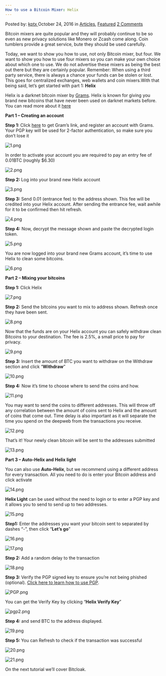 ```yaml
---
How to use a Bitcoin Mixer: Helix
---
```

<article class="post-listing post-16010 post type-post status-publish format-standard has-post-thumbnail hentry category-deepdot-news tag-bitcoin tag-helix tag-mixer">
    <div class="post-inner">
    <p class="post-meta">
    <span>Posted by: <a href="https://www.deepdotweb.com/author/kptx/" title="">kptx </a></span>
    <span>October 24, 2016</span>
    <span>in <a href="https://www.deepdotweb.com/category/articles/" rel="category tag">Articles</a>, <a href="https://www.deepdotweb.com/category/deepdot-news/" rel="category tag">Featured</a></span>
    <span><a href="https://www.deepdotweb.com/2016/10/24/use-bitcoin-mixer-helix/#comments">2 Comments</a></span>
    </p>
    <div class="clear"></div>
    <div class="entry">
    <p>Bitcoin mixers are quite popular and they will probably continue to be so even as new privacy solutions like Monero or Zcash come along. Coin tumblers provide a great service, bute they should be used carefully.</p>
    <p>Today, we want to show you how to use, not only Bitcoin mixer, but four. We want to show you how to use four mixers so you can make your own choice about which one to use. We do not advertise these mixers as being the best out there but they are certainly popular. Remember: When using a third party service, there is always a chance your funds can be stolen or lost. This goes for centralized exchanges, web wallets and coin mixers.With that being said, let’s get started with part 1: <strong>Helix</strong></p>
    <p>Helix is a darknet bitcoin mixer by <a href="https://www.deepdotweb.com/grams-search-darknet-marketplaces/">Grams</a>. Helix is known for giving you brand new bitcoins that have never been used on darknet markets before. You can read more about it <a href="https://www.deepdotweb.com/2014/06/22/introducing-grams-helix-bitcoins-cleaner/">here</a></p>
    <p><strong>Part 1 &#8211; Creating an account</strong></p>
    <p><strong>Step 1: </strong>Click <a href="https://www.deepdotweb.com/grams-search-darknet-marketplaces/">here</a> to get Gram&#8217;s link, and register an account with Grams. Your PGP key will be used for 2-factor authentication, so make sure you don’t lose it</p>
    <p><img class="wp-image-16011 aligncenter" src="https://www.deepdotweb.com/wp-content/uploads/2016/10/1-png-1.png" alt="1.png" srcset="https://www.deepdotweb.com/wp-content/uploads/2016/10/1-png-1.png 869w, https://www.deepdotweb.com/wp-content/uploads/2016/10/1-png-1-253x300.png 253w, https://www.deepdotweb.com/wp-content/uploads/2016/10/1-png-1-864x1024.png 864w" sizes="(max-width: 869px) 100vw, 869px"/></p>
    <p>In order to activate your account you are required to pay an entry fee of 0.01BTC (roughly $6.30)</p>
    <p><img class="wp-image-16012" src="https://www.deepdotweb.com/wp-content/uploads/2016/10/2-png-1.png" alt="2.png" srcset="https://www.deepdotweb.com/wp-content/uploads/2016/10/2-png-1.png 418w, https://www.deepdotweb.com/wp-content/uploads/2016/10/2-png-1-300x84.png 300w" sizes="(max-width: 418px) 100vw, 418px"/></p>
    <p><strong>Step 2: </strong>Log into your brand new Helix account</p>
    <p><img class="wp-image-16013 aligncenter" src="https://www.deepdotweb.com/wp-content/uploads/2016/10/3-png.png" alt="3.png" srcset="https://www.deepdotweb.com/wp-content/uploads/2016/10/3-png.png 869w, https://www.deepdotweb.com/wp-content/uploads/2016/10/3-png-300x132.png 300w" sizes="(max-width: 869px) 100vw, 869px"/></p>
    <p><strong>Step 3: </strong>Send 0.01 (entrance fee) to the address shown. This fee will be credited into your Helix account. After sending the entrance fee, wait awhile for it to be confirmed then hit refresh.</p>
    <p><img class="wp-image-16014 aligncenter" src="https://www.deepdotweb.com/wp-content/uploads/2016/10/4-png-1.png" alt="4.png" srcset="https://www.deepdotweb.com/wp-content/uploads/2016/10/4-png-1.png 869w, https://www.deepdotweb.com/wp-content/uploads/2016/10/4-png-1-300x156.png 300w" sizes="(max-width: 869px) 100vw, 869px"/></p>
    <p><strong>Step 4:</strong> Now, decrypt the message shown and paste the decrypted login token.</p>
    <p><img class="wp-image-16015 aligncenter" src="https://www.deepdotweb.com/wp-content/uploads/2016/10/5-png-1.png" alt="5.png" srcset="https://www.deepdotweb.com/wp-content/uploads/2016/10/5-png-1.png 869w, https://www.deepdotweb.com/wp-content/uploads/2016/10/5-png-1-300x134.png 300w" sizes="(max-width: 869px) 100vw, 869px"/></p>
    <p>You are now logged into your brand new Grams account, it’s time to use Helix to clean some bitcoins.</p>
    <p><img class="wp-image-16016 aligncenter" src="https://www.deepdotweb.com/wp-content/uploads/2016/10/6-png-1.png" alt="6.png" srcset="https://www.deepdotweb.com/wp-content/uploads/2016/10/6-png-1.png 869w, https://www.deepdotweb.com/wp-content/uploads/2016/10/6-png-1-300x134.png 300w" sizes="(max-width: 869px) 100vw, 869px"/></p>
    <p><strong>Part 2 &#8211; Mixing your bitcoins</strong></p>
    <p><strong>Step 1: </strong>Click Helix</p>
    <p><img class="wp-image-16017 aligncenter" src="https://www.deepdotweb.com/wp-content/uploads/2016/10/7-png-1.png" alt="7.png" srcset="https://www.deepdotweb.com/wp-content/uploads/2016/10/7-png-1.png 1000w, https://www.deepdotweb.com/wp-content/uploads/2016/10/7-png-1-300x117.png 300w" sizes="(max-width: 1000px) 100vw, 1000px"/></p>
    <p><strong>Step 2:</strong> Send the bitcoins you want to mix to address shown. Refresh once they have been sent.</p>
    <p><img class="wp-image-16018 aligncenter" src="https://www.deepdotweb.com/wp-content/uploads/2016/10/8-png-1.png" alt="8.png" srcset="https://www.deepdotweb.com/wp-content/uploads/2016/10/8-png-1.png 1000w, https://www.deepdotweb.com/wp-content/uploads/2016/10/8-png-1-300x122.png 300w" sizes="(max-width: 1000px) 100vw, 1000px"/></p>
    <p>Now that the funds are on your Helix account you can safely withdraw clean Bitcoins to your destination. The fee is 2.5%, a small price to pay for privacy.</p>
    <p><img class="wp-image-16019" src="https://www.deepdotweb.com/wp-content/uploads/2016/10/9-png-1.png" alt="9.png"/></p>
    <p><strong>Step 3:</strong> Insert the amount of BTC you want to withdraw on the Withdraw section and click “<strong>Withdraw</strong>”</p>
    <p><img class="wp-image-16020 aligncenter" src="https://www.deepdotweb.com/wp-content/uploads/2016/10/10-png-1.png" alt="10.png" srcset="https://www.deepdotweb.com/wp-content/uploads/2016/10/10-png-1.png 1000w, https://www.deepdotweb.com/wp-content/uploads/2016/10/10-png-1-300x112.png 300w" sizes="(max-width: 1000px) 100vw, 1000px"/></p>
    <p><strong>Step 4:</strong> Now it’s time to choose where to send the coins and how.</p>
    <p><img class="wp-image-16021 aligncenter" src="https://www.deepdotweb.com/wp-content/uploads/2016/10/11-png-1.png" alt="11.png" srcset="https://www.deepdotweb.com/wp-content/uploads/2016/10/11-png-1.png 1000w, https://www.deepdotweb.com/wp-content/uploads/2016/10/11-png-1-288x300.png 288w, https://www.deepdotweb.com/wp-content/uploads/2016/10/11-png-1-985x1024.png 985w" sizes="(max-width: 1000px) 100vw, 1000px"/></p>
    <p>You may want to send the coins to different addresses. This will throw off any correlation between the amount of coins sent to Helix and the amount of coins that come out. Time delay is also important as it will separate the time you spend on the deepweb from the transactions you receive.</p>
    <p><img class="wp-image-16022 aligncenter" src="https://www.deepdotweb.com/wp-content/uploads/2016/10/12-png.png" alt="12.png" srcset="https://www.deepdotweb.com/wp-content/uploads/2016/10/12-png.png 1000w, https://www.deepdotweb.com/wp-content/uploads/2016/10/12-png-300x188.png 300w" sizes="(max-width: 1000px) 100vw, 1000px"/></p>
    <p>That’s it! Your newly clean bitcoin will be sent to the addresses submitted</p>
    <p><img class="wp-image-16023 aligncenter" src="https://www.deepdotweb.com/wp-content/uploads/2016/10/13-png-1.png" alt="13.png" srcset="https://www.deepdotweb.com/wp-content/uploads/2016/10/13-png-1.png 1000w, https://www.deepdotweb.com/wp-content/uploads/2016/10/13-png-1-300x188.png 300w" sizes="(max-width: 1000px) 100vw, 1000px"/></p>
    <p><strong>Part 3 &#8211; Auto-Helix and Helix light</strong></p>
    <p>You can also use <strong>Auto-Helix</strong>, but we recommend using a different address for every transaction. All you need to do is enter your Bitcoin address and click activate</p>
    <p><img class="wp-image-16024 aligncenter" src="https://www.deepdotweb.com/wp-content/uploads/2016/10/14-png-1.png" alt="14.png" srcset="https://www.deepdotweb.com/wp-content/uploads/2016/10/14-png-1.png 485w, https://www.deepdotweb.com/wp-content/uploads/2016/10/14-png-1-300x119.png 300w" sizes="(max-width: 485px) 100vw, 485px"/></p>
    <p><strong>Helix Light</strong> can be used without the need to login or to enter a PGP key and it allows you to send to send up to two addresses.</p>
    <p><img class="wp-image-16025 aligncenter" src="https://www.deepdotweb.com/wp-content/uploads/2016/10/15-png-1.png" alt="15.png" srcset="https://www.deepdotweb.com/wp-content/uploads/2016/10/15-png-1.png 1000w, https://www.deepdotweb.com/wp-content/uploads/2016/10/15-png-1-300x124.png 300w" sizes="(max-width: 1000px) 100vw, 1000px"/></p>
    <p><strong>Step1:</strong> Enter the addresses you want your bitcoin sent to separated by dashes “-”, then click “<strong>Let’s go</strong>”</p>
    <p><img class="wp-image-16026 aligncenter" src="https://www.deepdotweb.com/wp-content/uploads/2016/10/16-png-1.png" alt="16.png" srcset="https://www.deepdotweb.com/wp-content/uploads/2016/10/16-png-1.png 1000w, https://www.deepdotweb.com/wp-content/uploads/2016/10/16-png-1-300x230.png 300w" sizes="(max-width: 1000px) 100vw, 1000px"/></p>
    <p><img class="wp-image-16027 aligncenter" src="https://www.deepdotweb.com/wp-content/uploads/2016/10/17-png-1.png" alt="17.png" srcset="https://www.deepdotweb.com/wp-content/uploads/2016/10/17-png-1.png 1000w, https://www.deepdotweb.com/wp-content/uploads/2016/10/17-png-1-279x300.png 279w, https://www.deepdotweb.com/wp-content/uploads/2016/10/17-png-1-953x1024.png 953w" sizes="(max-width: 1000px) 100vw, 1000px"/></p>
    <p><strong>Step 2:</strong> Add a random delay to the transaction</p>
    <p><img class="wp-image-16028 aligncenter" src="https://www.deepdotweb.com/wp-content/uploads/2016/10/18-png-1.png" alt="18.png" srcset="https://www.deepdotweb.com/wp-content/uploads/2016/10/18-png-1.png 1000w, https://www.deepdotweb.com/wp-content/uploads/2016/10/18-png-1-300x99.png 300w" sizes="(max-width: 1000px) 100vw, 1000px"/></p>
    <p><strong>Step 3: </strong>Verify the PGP signed key to ensure you’re not being phished (optional). <a href="https://www.deepdotweb.com/2015/02/21/pgp-tutorial-for-windows-kleopatra-gpg4win/">Click here to learn how to use PGP</a>.</p>
    <p><img class="wp-image-16029 aligncenter" src="https://www.deepdotweb.com/wp-content/uploads/2016/10/pgp-png.png" alt="PGP.png" srcset="https://www.deepdotweb.com/wp-content/uploads/2016/10/pgp-png.png 1000w, https://www.deepdotweb.com/wp-content/uploads/2016/10/pgp-png-300x154.png 300w" sizes="(max-width: 1000px) 100vw, 1000px"/></p>
    <p>You can get the Verify Key by clicking “<strong>Helix Verify Key</strong>”</p>
    <p><img class="wp-image-16030 aligncenter" src="https://www.deepdotweb.com/wp-content/uploads/2016/10/pgp2-png.png" alt="pgp2.png" srcset="https://www.deepdotweb.com/wp-content/uploads/2016/10/pgp2-png.png 1000w, https://www.deepdotweb.com/wp-content/uploads/2016/10/pgp2-png-300x154.png 300w" sizes="(max-width: 1000px) 100vw, 1000px"/></p>
    <p><strong>Step 4: </strong> and send BTC to the address displayed.</p>
    <p><img class="wp-image-16031 aligncenter" src="https://www.deepdotweb.com/wp-content/uploads/2016/10/19-png-1.png" alt="19.png" srcset="https://www.deepdotweb.com/wp-content/uploads/2016/10/19-png-1.png 1000w, https://www.deepdotweb.com/wp-content/uploads/2016/10/19-png-1-300x154.png 300w" sizes="(max-width: 1000px) 100vw, 1000px"/></p>
    <p><strong>Step 5: </strong>You can Refresh to check if the transaction was successful</p>
    <p><img class="wp-image-16033 aligncenter" src="https://www.deepdotweb.com/wp-content/uploads/2016/10/20-png-1.png" alt="20.png" srcset="https://www.deepdotweb.com/wp-content/uploads/2016/10/20-png-1.png 1000w, https://www.deepdotweb.com/wp-content/uploads/2016/10/20-png-1-300x154.png 300w" sizes="(max-width: 1000px) 100vw, 1000px"/></p>
    <p><img class="wp-image-16034 aligncenter" src="https://www.deepdotweb.com/wp-content/uploads/2016/10/21-png-1.png" alt="21.png" srcset="https://www.deepdotweb.com/wp-content/uploads/2016/10/21-png-1.png 1000w, https://www.deepdotweb.com/wp-content/uploads/2016/10/21-png-1-300x196.png 300w" sizes="(max-width: 1000px) 100vw, 1000px"/></p>
    <p>On the next tutorial we’ll cover Bitcloak.</p>
    </div>
    <span style="display:none"><a href="https://www.deepdotweb.com/tag/bitcoin/" rel="tag">bitcoin</a> <a href="https://www.deepdotweb.com/tag/helix/" rel="tag">helix</a> <a href="https://www.deepdotweb.com/tag/mixer/" rel="tag">mixer</a></span> <span style="display:none" class="updated">2016-10-24</span>
    <div style="display:none" class="vcard author" itemprop="author" itemscope itemtype="http://schema.org/Person"><strong class="fn" itemprop="name"><a href="https://www.deepdotweb.com/author/kptx/" title="Posts by kptx" rel="author">kptx</a></strong></div>
    </div>
</article>

